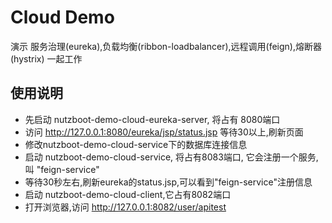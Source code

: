 # Cloud Demo

演示 服务治理(eureka),负载均衡(ribbon-loadbalancer),远程调用(feign),熔断器(hystrix) 一起工作

## 使用说明

* 先启动 nutzboot-demo-cloud-eureka-server, 将占有 8080端口
* 访问 http://127.0.0.1:8080/eureka/jsp/status.jsp 等待30以上,刷新页面
* 修改nutzboot-demo-cloud-service下的数据库连接信息
* 启动 nutzboot-demo-cloud-service, 将占有8083端口, 它会注册一个服务,叫 "feign-service"
* 等待30秒左右,刷新eureka的status.jsp,可以看到"feign-service"注册信息
* 启动 nutzboot-demo-cloud-client,它占有8082端口
* 打开浏览器,访问 http://127.0.0.1:8082/user/apitest
